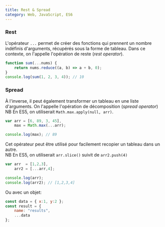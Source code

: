 ```yaml
---
title: Rest & Spread
category: Web, JavaScript, ES6
---
```


### Rest

L'opérateur `...` permet de créer des fonctions qui prennent un nombre indéfinis d'arguments, récupérés sous la forme de tableau. Dans ce contexte, on l'appelle l'opération de reste (*rest operator*).

``` js
function sum(...nums) {
    return nums.reduce((a, b) => a + b, 0);
}
console.log(sum(1, 2, 3, 4)); // 10
```

### Spread

À l'inverse, il peut également transformer un tableau en une liste d'arguments. On l'appelle l'opération de décomposition (*spread operator*)
NB En ES5, on utiliserait `Math.max.apply(null, arr)`.

``` js
var arr = [6, 89, 3, 45],
    max = Math.max(...arr);

console.log(max); // 89
```

Cet opérateur peut être utilisé pour facilement recopier un tableau dans un autre.  
NB En ES5, on utiliserait `arr.slice()` suivit de `arr2.push(4)`

``` js
var arr  = [1,2,3],
    arr2 = [...arr,4];

console.log(arr);
console.log(arr2); // [1,2,3,4]
```

Ou avec un objet:

``` js
const data = { x:1, y:2 };
const result = {
    name: "results",
    ...data
};
```
